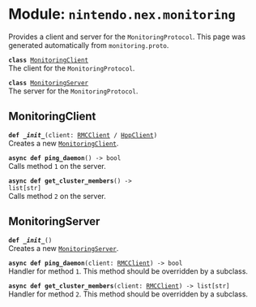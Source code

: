 
# Module: <code>nintendo.nex.monitoring</code>

Provides a client and server for the `MonitoringProtocol`. This page was generated automatically from `monitoring.proto`.

<code>**class** [MonitoringClient](#monitoringclient)</code><br>
<span class="docs">The client for the `MonitoringProtocol`.</span>

<code>**class** [MonitoringServer](#monitoringserver)</code><br>
<span class="docs">The server for the `MonitoringProtocol`.</span>

## MonitoringClient
<code>**def _\_init__**(client: [RMCClient](../rmc#rmcclient) / [HppClient](../hpp#hppclient))</code><br>
<span class="docs">Creates a new [`MonitoringClient`](#monitoringclient).</span>

<code>**async def ping_daemon**() -> bool</code><br>
<span class="docs">Calls method `1` on the server.</span>

<code>**async def get_cluster_members**() -> list[str]</code><br>
<span class="docs">Calls method `2` on the server.</span>

## MonitoringServer
<code>**def _\_init__**()</code><br>
<span class="docs">Creates a new [`MonitoringServer`](#monitoringserver).</span>

<code>**async def ping_daemon**(client: [RMCClient](../rmc#rmcclient)) -> bool</code><br>
<span class="docs">Handler for method `1`. This method should be overridden by a subclass.</span>

<code>**async def get_cluster_members**(client: [RMCClient](../rmc#rmcclient)) -> list[str]</code><br>
<span class="docs">Handler for method `2`. This method should be overridden by a subclass.</span>

